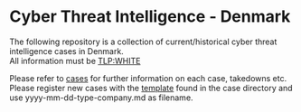 # Cyber Threat Intelligence - Denmark
The following repository is a collection of current/historical cyber threat intelligence cases in Denmark.  
All information must be [TLP:WHITE](https://www.first.org/tlp/)  

Please refer to [cases](/cases) for further information on each case, takedowns etc.  
Please register new cases with the [template](cases/case-template.md) found in the case directory and use yyyy-mm-dd-type-company.md as filename.
